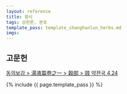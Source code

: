 ```yaml
---
layout: reference
title: 향시
tags: 상한론, 본초
template_pass: template_shanghanlun_herbs.md
imgs:
---
```


## 고문헌


[동의보감 > 湯液篇卷之一 > 穀部 >  豉 약젼국 4.24 ](https://mediclassics.kr/books/8/volume/20/#content_920)


{% include {{ page.template_pass }} %}
